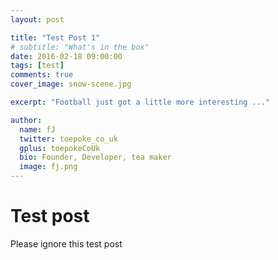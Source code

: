 ```yaml
---
layout: post

title: "Test Post 1"
# subtitle: "What's in the box"
date: 2016-02-18 09:00:00
tags: [test]
comments: true
cover_image: snow-scene.jpg

excerpt: "Football just got a little more interesting ..."

author:
  name: fJ
  twitter: toepoke_co_uk
  gplus: toepokeCoUk
  bio: Founder, Developer, tea maker
  image: fj.png
---
```


# Test post

Please ignore this test post


